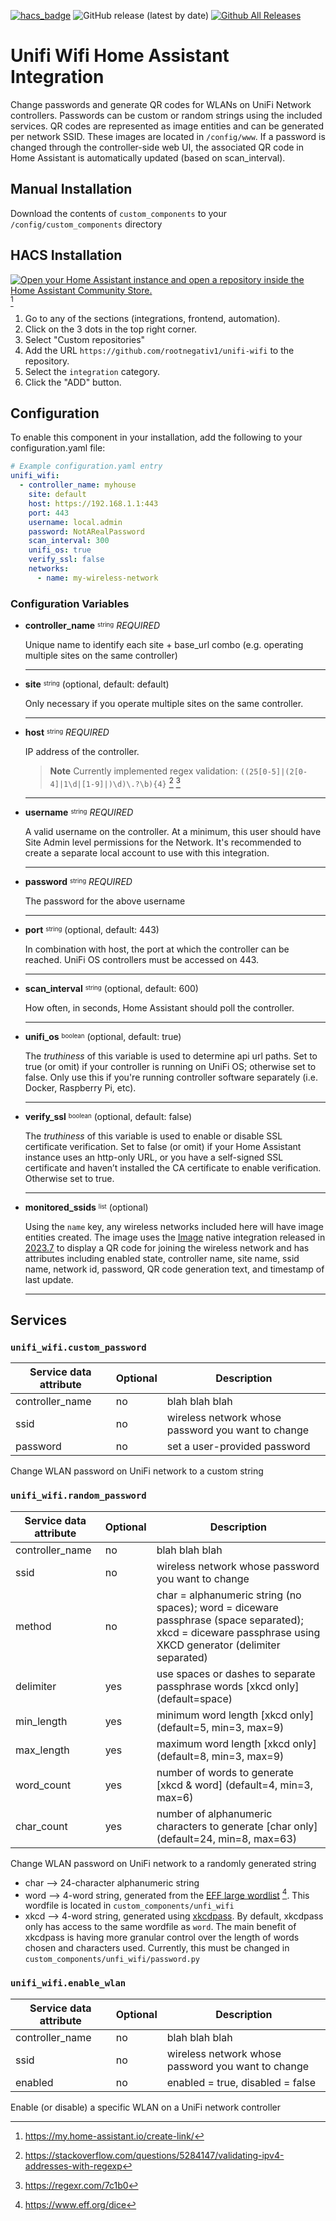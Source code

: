 [![hacs_badge](https://img.shields.io/badge/HACS-Custom-41BDF5.svg?style=for-the-badge)](https://github.com/hacs/integration)
![GitHub release (latest by date)](https://img.shields.io/github/v/release/rootnegativ1/unifi-wifi?color=green&style=for-the-badge)
[![Github All Releases](https://img.shields.io/github/downloads/rootnegativ1/unifi-wifi/total.svg?&style=for-the-badge)]()

# Unifi Wifi Home Assistant Integration

Change passwords and generate QR codes for WLANs on UniFi Network controllers. Passwords can be custom or random strings using the included services. QR codes are represented as image entities and can be generated per network SSID. These images are located in ```/config/www```. If a password is changed through the controller-side web UI, the associated QR code in Home Assistant is automatically updated (based on scan_interval).

## Manual Installation
Download the contents of ```custom_components``` to your ```/config/custom_components``` directory

## HACS Installation
[![Open your Home Assistant instance and open a repository inside the Home Assistant Community Store.](https://my.home-assistant.io/badges/hacs_repository.svg)](https://my.home-assistant.io/redirect/hacs_repository/?owner=rootnegativ1&repository=unifi-wifi&category=integration) [^1]
1. Go to any of the sections (integrations, frontend, automation).
2. Click on the 3 dots in the top right corner.
3. Select "Custom repositories"
4. Add the URL ```https://github.com/rootnegativ1/unifi-wifi``` to the repository.
5. Select the ```integration``` category.
6. Click the "ADD" button.

## Configuration
To enable this component in your installation, add the following to your configuration.yaml file:
```yaml
# Example configuration.yaml entry
unifi_wifi:
  - controller_name: myhouse
    site: default
    host: https://192.168.1.1:443
    port: 443
    username: local.admin
    password: NotARealPassword
    scan_interval: 300
    unifi_os: true
    verify_ssl: false
    networks:
      - name: my-wireless-network
```

### Configuration Variables
- **controller_name** <sup><sub>string</sub></sup> *REQUIRED*

  Unique name to identify each site + base_url combo (e.g. operating multiple sites on the same controller)

  ---

- **site** <sup><sub>string</sub></sup> (optional, default: default)

  Only necessary if you operate multiple sites on the same controller.

  ---

- **host** <sup><sub>string</sub></sup> *REQUIRED*

  IP address of the controller.
    > **Note**
    > Currently implemented regex validation: ```((25[0-5]|(2[0-4]|1\d|[1-9]|)\d)\.?\b){4}``` [^2] [^3]

  ---

- **username** <sup><sub>string</sub></sup> *REQUIRED*

  A valid username on the controller. At a minimum, this user should have Site Admin level permissions for the Network. It's recommended to create a separate local account to use with this integration.

  ---

- **password** <sup><sub>string</sub></sup> *REQUIRED*

  The password for the above username

  ---

- **port** <sup><sub>string</sub></sup> (optional, default: 443)

  In combination with host, the port at which the controller can be reached. UniFi OS controllers must be accessed on 443.

  ---

- **scan_interval** <sup><sub>string</sub></sup> (optional, default: 600)

  How often, in seconds, Home Assistant should poll the controller.

  ---

- **unifi_os** <sup><sub>boolean</sub></sup> (optional, default: true)

  The *truthiness* of this variable is used to determine api url paths. Set to true (or omit) if your controller is running on UniFi OS; otherwise set to false. Only use this if you're running controller software separately (i.e. Docker, Raspberry Pi, etc).

  ---

- **verify_ssl** <sup><sub>boolean</sub></sup> (optional, default: false)

  The *truthiness* of this variable is used to enable or disable SSL certificate verification. Set to false (or omit) if your Home Assistant instance uses an http-only URL, or you have a self-signed SSL certificate and haven’t installed the CA certificate to enable verification. Otherwise set to true.

  ---

- **monitored_ssids** <sup><sub>list</sub></sup> (optional)

  Using the ```name``` key, any wireless networks included here will have image entities created. The image uses the [Image](https://www.home-assistant.io/integrations/image) native integration released in [2023.7](https://www.home-assistant.io/blog/2023/07/05/release-20237/#image-entities) to display a QR code for joining the wireless network and has attributes including enabled state, controller name, site name, ssid name, network id, password, QR code generation text, and timestamp of last update.

  ---

## Services
### ```unifi_wifi.custom_password```
  | Service data attribute | Optional | Description |
  |---|---|---|
  | controller_name | no | blah blah blah |
  | ssid | no | wireless network whose password you want to change |
  | password | no | set a user-provided password |

  Change WLAN password on UniFi network to a custom string

### ```unifi_wifi.random_password```
  | Service data attribute | Optional | Description |
  |---|---|---|
  | controller_name | no | blah blah blah |
  | ssid | no | wireless network whose password you want to change |
  | method | no | char = alphanumeric string (no spaces); word = diceware passphrase (space separated); xkcd = diceware passphrase using XKCD generator (delimiter separated) |
  | delimiter | yes | use spaces or dashes to separate passphrase words [xkcd only] (default=space) |
  | min_length | yes | minimum word length [xkcd only] (default=5, min=3, max=9) |
  | max_length | yes | maximum word length [xkcd only] (default=8, min=3, max=9) |
  | word_count | yes | number of words to generate [xkcd & word] (default=4, min=3, max=6) |
  | char_count | yes | number of alphanumeric characters to generate [char only] (default=24, min=8, max=63) |

  Change WLAN password on UniFi network to a randomly generated string
  - char --> 24-character alphanumeric string
  - word --> 4-word string, generated from the [EFF large wordlist](https://www.eff.org/files/2016/07/18/eff_large_wordlist.txt) [^4]. This wordfile is located in ```custom_components/unfi_wifi```
  - xkcd --> 4-word string, generated using [xkcdpass](https://pypi.org/project/xkcdpass). By default, xkcdpass only has access to the same wordfile as ```word```. The main benefit of xkcdpass is having more granular control over the length of words chosen and characters used. Currently, this must be changed in ```custom_components/unfi_wifi/password.py```

### ```unifi_wifi.enable_wlan```
  | Service data attribute | Optional | Description |
  |---|---|---|
  | controller_name | no | blah blah blah |
  | ssid | no | wireless network whose password you want to change |
  | enabled | no | enabled = true, disabled = false |

  Enable (or disable) a specific WLAN on a UniFi network controller

[^1]: https://my.home-assistant.io/create-link/
[^2]: https://stackoverflow.com/questions/5284147/validating-ipv4-addresses-with-regexp
[^3]: https://regexr.com/7c1b0
[^4]: https://www.eff.org/dice
